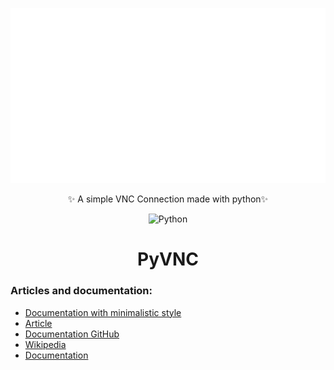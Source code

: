 <div align="center">

  ![PyVNC](https://raw.githubusercontent.com/Harxi/PyVNC/c84f7e6c9cc4f0303c50999c4b62d66fd116362a/.resources/PyVNC.svg)
  
  ✨ A simple VNC Connection made with python✨
  
  ![Python](https://img.shields.io/badge/python-AF0990?style=for-the-badge&logo=python&logoColor=FFFFFF)
  # PyVNC
  
</div>

### Articles and documentation:
- [Documentation with minimalistic style](https://www.rfc-editor.org/rfc/rfc6143.html)
- [Article](https://www.vidarholen.net/contents/junk/vnc.html)
- [Documentation GitHub](https://github.com/rfbproto/rfbproto/blob/master/rfbproto.rst)
- [Wikipedia](https://en.m.wikipedia.org/wiki/RFB_protocol)
- [Documentation](https://vncdotool.readthedocs.io/en/0.8.0/rfbproto.html)